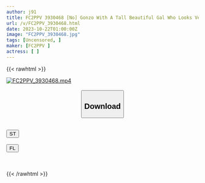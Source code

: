 ```yaml
---
author: j91
title: FC2PPV 3930468 [No] Gonzo With A Tall Beautiful Gal Who Looks Very Similar To Michi〇Pa! Contrary To Her Appearance, She Is Obedient And Obedient And Will Listen To Anything You Say, So Enjoy Swallowing, Facial, Af, And Finally A Large Amount Of Creampie In Her Pussy! *Bonus High-Quality Version
url: /v/FC2PPV_3930468.html
date: 2023-10-22T01:00:00Z
image: "FC2PPV_3930468.jpg"
tags: [Uncensored, ]
maker: [FC2PPV ]
actress: [ ]
---
```



{{< rawhtml >}}

<div class="video" data-videoid="LYpY0PYOwXTRKqD">
    <a href="javascript:;">
        <img src="https://my.j91.asia/v/FC2PPV_3930468.jpg" width="WIDTH" height="HEIGHT" alt="FC2PPV_3930468.mp4" loading="lazy">
    </a>
</div>

<script type="text/javascript" src="https://j91.asia/asset/on-demand-st.js"></script>

<br>
  <link rel="stylesheet" href="https://j91.asia/asset/bs5.css">
  
  <center>
  <button class="btn btn-primary" type="button" data-bs-toggle="collapse" data-bs-target=".multi-collapse" aria-expanded="false" aria-controls="multiCollapseExample1 multiCollapseExample2"><h2>Download</h2></button></center>
</p>
<div class="row">
  <div class="col">
    <div class="collapse multi-collapse" id="multiCollapseExample1">
      <div class="card card-body">
	      	      <br>
<div class="buttons">  
<a href="https://streamtape.to/v/LYpY0PYOwXTRKqD"><button class="btn-hover color-3"><i class="fa fa-download"></i> ST</button></a></div>
    </div>
  </div>
</div>
  <div class="col">
    <div class="collapse multi-collapse" id="multiCollapseExample2">
      <div class="card card-body">
	      <br>
<div class="buttons">
    <a href="https://filelions.online/f/3m4mfrropnq4"><button class="btn-hover color-9"><i class="fa fa-download"></i> FL</button></a></div>
<br><br>
      </div>
    </div>
  </div>
</div>

{{< /rawhtml >}}